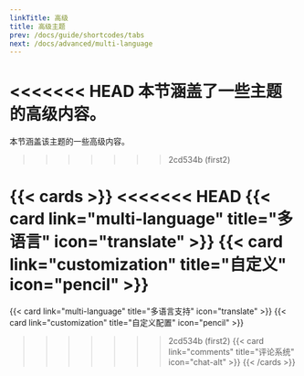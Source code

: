 ```yaml
---
linkTitle: 高级
title: 高级主题
prev: /docs/guide/shortcodes/tabs
next: /docs/advanced/multi-language
---
```


<<<<<<< HEAD
本节涵盖了一些主题的高级内容。
=======
本节涵盖该主题的一些高级内容。
>>>>>>> 2cd534b (first2)

<!--more-->

{{< cards >}}
<<<<<<< HEAD
  {{< card link="multi-language" title="多语言" icon="translate" >}}
  {{< card link="customization" title="自定义" icon="pencil" >}}
=======
  {{< card link="multi-language" title="多语言支持" icon="translate" >}}
  {{< card link="customization" title="自定义配置" icon="pencil" >}}
>>>>>>> 2cd534b (first2)
  {{< card link="comments" title="评论系统" icon="chat-alt" >}}
{{< /cards >}}